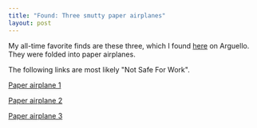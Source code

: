 ```yaml
---
title: "Found: Three smutty paper airplanes"
layout: post
---
```


My all-time favorite finds are these three, which I found <a href="http://maps.google.com/maps?f=q&amp;hl=en&amp;geocode=&amp;q=sf&amp;ie=UTF8&amp;ll=37.784605,-122.458119&amp;spn=0.006817,0.013711&amp;z=16&amp;layer=c&amp;cbll=37.7812,-122.45887&amp;cbp=1,566.3613579897253,,0,7.719995925626088">here</a> on Arguello. They were folded into paper airplanes.

The following links are most likely "Not Safe For Work".

<a href="http://jordaneldredge.com/uploads/2008/02/photo-0018.jpg" title="Paper airplane 1">Paper airplane 1</a>

<a href="http://jordaneldredge.com/uploads/2008/02/photo-0019.jpg" title="Paper airplane 2">Paper airplane 2</a>

<a href="http://jordaneldredge.com/uploads/2008/02/photo-0046.jpg" title="Paper airplane 3">Paper airplane 3</a>
